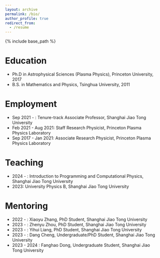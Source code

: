 ```yaml
---
layout: archive
permalink: /bio/
author_profile: true
redirect_from:
  - /resume
---
```


{% include base_path %}

Education
======
* Ph.D in Astrophysical Sciences (Plasma Physics), Princeton University, 2017
* B.S. in Mathematics and Physics, Tsinghua University, 2011

Employment
======
* Sep 2021 - : Tenure-track Associate Professor, Shanghai Jiao Tong University
* Feb 2021 - Aug 2021: Staff Research Physicist, Princeton Plasma Physics Laboratory 
* Sep 2017 - Jan 2021: Associate Research Physicist, Princeton Plasma Physics Laboratory 

Teaching
======
* 2024 - : Introduction to Programming and Computational Physics, Shanghai Jiao Tong University
* 2023: University Physics B, Shanghai Jiao Tong University

Mentoring
======
* 2022 - : Xiaoyu Zhang, PhD Student, Shanghai Jiao Tong University
* 2023 - : Zhenyu Zhou, PhD Student, Shanghai Jiao Tong University
* 2023 - : Yihui Liang, PhD Student, Shanghai Jiao Tong University
* 2023 - : Dang Cheng, Undergraduate/PhD Student, Shanghai Jiao Tong University
* 2023 - 2024 : Fanghao Dong, Undergraduate Student, Shanghai Jiao Tong University
